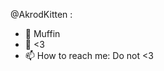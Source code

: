 @AkrodKitten :
- 🧁 Muffin
- 💞️ <3
- 📫 How to reach me: Do not <3

<!---
AkrodKitten/AkrodKitten is a ✨ special ✨ repository because its `README.md` (this file) appears on your GitHub profile.
You can click the Preview link to take a look at your changes.
--->
